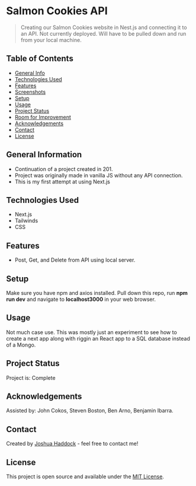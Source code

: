 # Salmon Cookies API

> Creating our Salmon Cookies website in Nest.js and connecting it to an API.
> Not currently deployed. Will have to be pulled down and run from your local machine.

## Table of Contents

* [General Info](#general-information)
* [Technologies Used](#technologies-used)
* [Features](#features)
* [Screenshots](#screenshots)
* [Setup](#setup)
* [Usage](#usage)
* [Project Status](#project-status)
* [Room for Improvement](#room-for-improvement)
* [Acknowledgements](#acknowledgements)
* [Contact](#contact)
* [License](#license)

## General Information

* Continuation of a project created in 201.
* Project was originally made in vanilla JS without any API connection.
* This is my first attempt at using Next.js

## Technologies Used

* Next.js
* Tailwinds
* CSS

## Features

* Post, Get, and Delete from API using local server.


## Setup

Make sure you have npm and axios installed. Pull down this repo, run **npm run dev** and navigate to **localhost3000** in your web browser.

## Usage

Not much case use. This was mostly just an experiment to see how to create a next app along with riggin an React app to a SQL database instead of a Mongo.


## Project Status

Project is: Complete

## Acknowledgements

Assisted by: John Cokos, Steven Boston, Ben Arno, Benjamin Ibarra.

## Contact

Created by [Joshua Haddock](https://www.linkedin.com/in/joshuahaddock/) - feel free to contact me!

## License

This project is open source and available under the [MIT License](./LICENSE).
